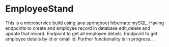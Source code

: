 # EmployeeStand
This is a microservice build using java springboot hibernate mySQL.
Having endpoints to create and employee record in database edit,delete and update that record.
Endpoint to get all employee details.
Emdpoint to get employee details by id or email id.
Further functionality is in progress...
